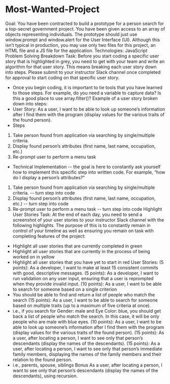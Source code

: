 # Most-Wanted-Project

Goal: You have been contracted to build a prototype for a person search for a top-secret government
project. You have been given access to an array of objects representing individuals. The prototype
should just use window.prompt and window.alert for the User Interface (UI). Although this isn’t typical
in production, you may use only two files for this project, an HTML file and a JS file for the application.
Technologies: JavaScript
Problem Solving Breakdown Task:
Before you start coding a specific user story that is highlighted in grey, you need to get with your team
and write an algorithm for that user story. This means breaking each user story down into steps. Please
submit to your instructor Slack channel once completed for approval to start coding on that specific user
story.
- Once you begin coding, it is important to tie tools that you have learned to those steps. For
example, do you need a variable to capture data? Is this a good place to use array.filter()?
Example of a user story broken down into steps:
- User Story: As a user, I want to be able to look up someone’s information after I find them with
the program (display values for the various traits of the found person).
- Steps
1. Take person found from application via searching by single/multiple criteria.
2. Display found person’s attributes (first name, last name, occupation, etc.)
3. Re-prompt user to perform a menu task
- Technical Implementation -- the goal is here to constantly ask yourself how to implement this
specific step into written code. For example, “how do I display a person’s attributes?”
1. Take person found from application via searching by single/multiple criteria. -- turn step
into code
2. Display found person’s attributes (first name, last name, occupation, etc.) -- turn step
into code
3. Re-prompt user to perform a menu task -- turn step into code
Highlight User Stories Task:
At the end of each day, you need to send a screenshot of your user stories to your instructor Slack
channel with the following highlights. The purpose of this is to constantly remain in control of your
timeline as well as ensuring you remain on task with completing features of the project:
- Highlight all user stories that are currently completed in green
- Highlight all user stories that are currently in the process of being worked on in yellow
- Highlight all user stories that you have yet to start in red
User Stories:
(5 points): As a developer, I want to make at least 15 consistent commits with good, descriptive
messages.
(5 points): As a developer, I want to run validation on any user input, ensuring that a user is reprompted when they provide invalid input.
(10 points): As a user, I want to be able to search for someone based on a single criterion
- You should be able to find and return a list of people who match the search
(15 points): As a user, I want to be able to search for someone based on multiple traits (up to a
maximum of five criteria at once).
- i.e., if you search for Gender: male and Eye Color: blue, you should get back a list of people who
match the search. In this case, it will be only people who are male with blue eyes.
(10 points): As a user, I want to be able to look up someone’s information after I find them with the
program (display values for the various traits of the found person).
(15 points): As a user, after locating a person, I want to see only that person’s descendants (display the
names of the descendants).
(15 points): As a user, after locating a person, I want to see only that person’s immediate family
members, displaying the names of the family members and their relation to the found person.
- i.e., parents, spouse, siblings
Bonus
As a user, after locating a person, I want to see only that person’s descendants (display the names of the
descendants), using recursion.